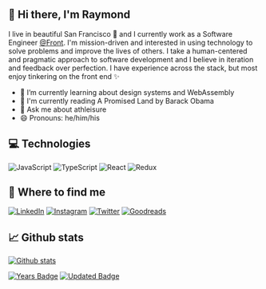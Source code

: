 ## 👋 Hi there, I'm Raymond

I live in beautiful San Francisco 🌉 and I currently work as a Software Engineer <a href="http://frontapp.com/" target="_blank">@Front</a>. I'm mission-driven and interested in using technology to solve problems and improve the lives of others. I take a human-centered and pragmatic approach to software development and I believe in iteration and feedback over perfection. I have experience across the stack, but most enjoy tinkering on the front end ✨

- 🌱 I’m currently learning about design systems and WebAssembly
- 📖 I'm currently reading A Promised Land by Barack Obama
- 💬 Ask me about athleisure
- 😄 Pronouns: he/him/his

## 💻 Technologies
<p>
  <img alt="JavaScript" src="https://img.shields.io/badge/-JavaScript-323330?style=flat-square&logo=javascript&logoColor=f0db84" />
  <img alt="TypeScript" src="https://img.shields.io/badge/-TypeScript-007ACC?style=flat-square&logo=typescript&logoColor=white" />
  <img alt="React" src="https://img.shields.io/badge/-React-45b8d8?style=flat-square&logo=react&logoColor=white" />
  <img alt="Redux" src="https://img.shields.io/badge/-Redux-764ABC?style=flat-square&logo=redux&logoColor=white" />
</p>

## 👀 Where to find me

[![LinkedIn](https://img.shields.io/badge/-LinkedIn-0077B5?style=flat-square&logo=LinkedIn&logoColor=white)](https://www.linkedin.com/in/raymondluong/)
[![Instagram](https://img.shields.io/badge/-Instagram-purple?style=flat-square&logo=instagram&logoColor=white)](https://instagram.com/instaraymond)
[![Twitter](https://img.shields.io/badge/-Twitter-%231DA1F2?style=flat-square&logo=Twitter&logoColor=white)](https://www.twitter.com/luongraymond)
[![Goodreads](https://img.shields.io/badge/-Goodreads-e9e5cd?style=flat-square&logo=Goodreads&logoColor=553b08)](https://www.goodreads.com/user/show/89704424-raymond-luong)

## 📈 Github stats
[![Github stats](https://github-readme-stats.vercel.app/api?username=raymondluong&count_private=true&theme=dark&show_icons=true&hide=stars,issues,contribs)](https://github.com/raymondluong)

[![Years Badge](https://badges.pufler.dev/years/raymondluong)](https://badges.pufler.dev)
[![Updated Badge](https://badges.pufler.dev/updated/raymondluong/raymondluong)](https://badges.pufler.dev)
